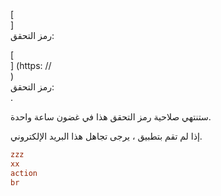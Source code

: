 [<br host>]<br action>رمز التحقق:<br code>

[<br host>] (https: //<br host>)<br action>رمز التحقق:<br code>.

ستنتهي صلاحية رمز التحقق هذا في غضون ساعة واحدة.

إذا لم تقم بتطبيق ، يرجى تجاهل هذا البريد الإلكتروني.

```ini
zzz
xx
action
br
```